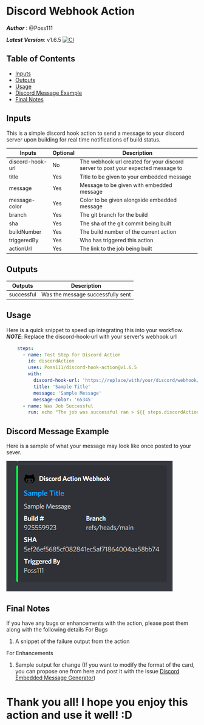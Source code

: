 # Discord Webhook Action

***Author***        : @Poss111

***Latest Version***: v1.6.5 [![CI](https://github.com/Poss111/discord-hook-action/actions/workflows/main.yml/badge.svg?branch=v1.6.5)](https://github.com/Poss111/discord-hook-action/actions/workflows/main.yml)

## Table of Contents
- [Inputs](#Inputs)  
- [Outputs](#Outputs)   
- [Usage](#Usage)   
- [Discord Message Example](#discord-message-example)   
- [Final Notes](#final-notes)   

## Inputs

<a id="Inputs"></a>

This is a simple discord hook action to send a message to your discord server upon building for real time notifications of build status.

| Inputs | Optional | Description |
| -------- | ----------- | ------ |
| discord-hook-url | No | The webhook url created for your discord server to post your expected message to |
| title | Yes | Title to be given to your embedded message |
| message | Yes | Message to be given with embedded message |
| message-color | Yes | Color to be given alongside embedded message |
| branch | Yes | The git branch for the build |
| sha | Yes | The sha of the git commit being built |
| buildNumber | Yes | The build number of the current action | 
| triggeredBy | Yes | Who has triggered this action |
| actionUrl | Yes | The link to the job being built |

## Outputs

<a id="Outputs"></a>

| Outputs | Description |
| -------- | ------ |
| successful | Was the message successfully sent |

## Usage

<a id="Usage"></a>

Here is a quick snippet to speed up integrating this into your workflow. ***NOTE***: Replace the discord-hook-url with your server's webhook url
```yaml
    steps:
      - name: Test Step for Discord Action
        id: discordAction
        uses: Poss111/discord-hook-action@v1.6.5
        with:
          discord-hook-url: 'https://replace/with/your/discord/webhook/url'
          title: 'Sample Title'
          message: 'Sample Message'
          message-color: '65345'
      - name: Was Job Successful
        run: echo "The job was successful ran > ${{ steps.discordAction.outputs.successful }}"
```


## Discord Message Example

<a id="discord-message-example"></a>

Here is a sample of what your message may look like once posted to your sever.

![Sample Discord Embedded Message](SampleDiscordEmbeddedMessage.png)

## Final Notes

<a id="final-notes"></a>

If you have any bugs or enhancements with the action, please post them along with the following details
For Bugs
1. A snippet of the failure output from the action

For Enhancements
1. Sample output for change (If you want to modify the format of the card, you can propose one from here and post it with the issue [Discord Embedded Message Generator](https://cog-creators.github.io/discord-embed-sandbox))


# Thank you all! I hope you enjoy this action and use it well! :D
